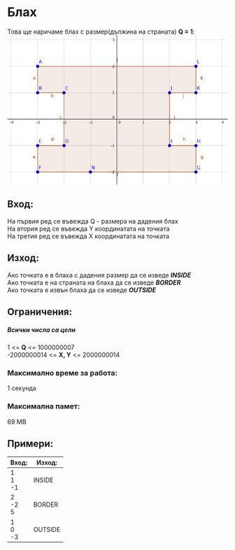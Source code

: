 # Блах

Това ще наричаме блах с размер(дължина на страната) **Q = 1**: <br>
![alt text](./Screenshot%20from%202017-06-20%2016-27-53.png)

## Вход:
На първия ред се въвежда Q - размера на дадения блах <br>
На втория ред се въвежда Y координатата на точката <br>
На третия ред се въвежда X координатата на точката

## Изход:
Ако точката е в блаха с дадения размер да се изведе **_INSIDE_** <br>
Ако точката е на страната на блаха да се изведе **_BORDER_** <br>
Ако точката е извън блаха да се изведе **_OUTSIDE_**

## Ограничения:
##### Всички числа са цели
1 <= **Q** <= 1000000007 <br>
-2000000014 <= **X, Y** <= 2000000014

### Максимално време за работа:
1 секунда

### Максимална памет:
69 MB

## Примери:
| Вход:        | Изход:  |
| ------------ | ------- |
| 1<br>1<br>-1 | INSIDE  |
| 2<br>-2<br>5 | BORDER  |
| 1<br>0<br>-3 | OUTSIDE |
